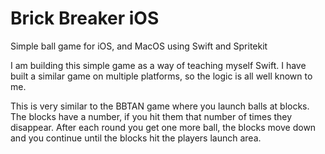 # Brick Breaker iOS
Simple ball game for iOS, and MacOS using Swift and Spritekit

I am building this simple game as a way of teaching myself Swift.  I have built a similar game on multiple platforms, so the logic is all well known to me.

This is very similar to the BBTAN game where you launch balls at blocks.  The blocks have a number, if you hit them that number of times they disappear.  After each round you get one more ball, the blocks move down and you continue until the blocks hit the players launch area.

